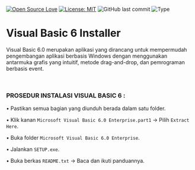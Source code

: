 [![Open Source Love](https://badges.frapsoft.com/os/v1/open-source.svg?style=flat)](https://github.com/ellerbrock/open-source-badges/)
[![License: MIT](https://img.shields.io/badge/License-MIT-blue.svg?logo=github&color=%23F7DF1E)](https://opensource.org/licenses/MIT)
![GitHub last commit](https://img.shields.io/github/last-commit/cakraawijaya/Visual-Basic-6-Installer?logo=Codeforces&logoColor=white&color=%23F7DF1E)
![Type](https://img.shields.io/badge/Type-Installer-light.svg?style=flat&logo=gitbook&logoColor=white&color=%23F7DF1E)

# Visual Basic 6 Installer
Visual Basic 6.0 merupakan aplikasi yang dirancang untuk mempermudah pengembangan aplikasi berbasis Windows dengan menggunakan antarmuka grafis yang intuitif, metode drag-and-drop, dan pemrograman berbasis event.

<br>

### PROSEDUR INSTALASI VISUAL BASIC 6 :
• Pastikan semua bagian yang diunduh berada dalam satu folder.

• Klik kanan ``` Microsoft Visual Basic 6.0 Enterprise.part1 ``` -> Pilih ``` Extract Here ```.

• Buka folder ``` Microsoft Visual Basic 6.0 Enterprise ```.

• Jalankan ``` SETUP.exe ```.

• Buka berkas ``` README.txt ``` -> Baca dan ikuti panduannya.
